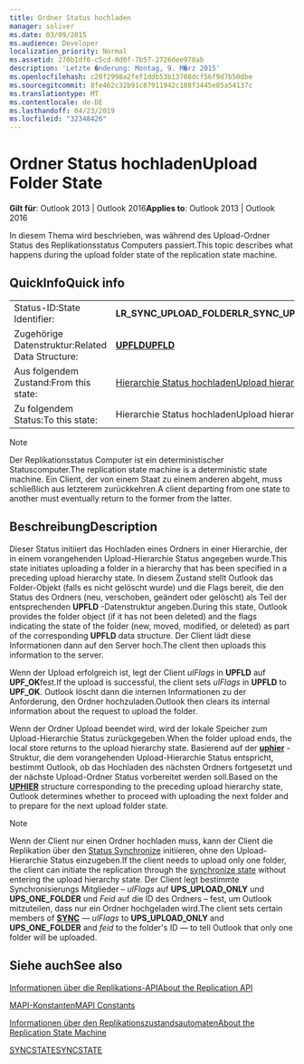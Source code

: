 ```yaml
---
title: Ordner Status hochladen
manager: soliver
ms.date: 03/09/2015
ms.audience: Developer
localization_priority: Normal
ms.assetid: 270b1df0-c5cd-0d0f-7b57-2726dee978ab
description: 'Letzte �nderung: Montag, 9. M�rz 2015'
ms.openlocfilehash: c20f2998a2fef1ddb53b13708dcf56f9d7b50dbe
ms.sourcegitcommit: 8fe462c32b91c87911942c188f3445e85a54137c
ms.translationtype: MT
ms.contentlocale: de-DE
ms.lasthandoff: 04/23/2019
ms.locfileid: "32348426"
---
```

# <a name="upload-folder-state"></a><span data-ttu-id="a881b-103">Ordner Status hochladen</span><span class="sxs-lookup"><span data-stu-id="a881b-103">Upload Folder State</span></span>

  
  
<span data-ttu-id="a881b-104">**Gilt für**: Outlook 2013 | Outlook 2016</span><span class="sxs-lookup"><span data-stu-id="a881b-104">**Applies to**: Outlook 2013 | Outlook 2016</span></span> 
  
 <span data-ttu-id="a881b-105">In diesem Thema wird beschrieben, was während des Upload-Ordner Status des Replikationsstatus Computers passiert.</span><span class="sxs-lookup"><span data-stu-id="a881b-105">This topic describes what happens during the upload folder state of the replication state machine.</span></span> 
  
## <a name="quick-info"></a><span data-ttu-id="a881b-106">QuickInfo</span><span class="sxs-lookup"><span data-stu-id="a881b-106">Quick info</span></span>

|||
|:-----|:-----|
|<span data-ttu-id="a881b-107">Status-ID:</span><span class="sxs-lookup"><span data-stu-id="a881b-107">State Identifier:</span></span>  <br/> |<span data-ttu-id="a881b-108">**LR_SYNC_UPLOAD_FOLDER**</span><span class="sxs-lookup"><span data-stu-id="a881b-108">**LR_SYNC_UPLOAD_FOLDER**</span></span> <br/> |
|<span data-ttu-id="a881b-109">Zugehörige Datenstruktur:</span><span class="sxs-lookup"><span data-stu-id="a881b-109">Related Data Structure:</span></span>  <br/> |<span data-ttu-id="a881b-110">**[UPFLD](upfld.md)**</span><span class="sxs-lookup"><span data-stu-id="a881b-110">**[UPFLD](upfld.md)**</span></span> <br/> |
|<span data-ttu-id="a881b-111">Aus folgendem Zustand:</span><span class="sxs-lookup"><span data-stu-id="a881b-111">From this state:</span></span>  <br/> |[<span data-ttu-id="a881b-112">Hierarchie Status hochladen</span><span class="sxs-lookup"><span data-stu-id="a881b-112">Upload hierarchy state</span></span>](upload-hierarchy-state.md) <br/> |
|<span data-ttu-id="a881b-113">Zu folgendem Status:</span><span class="sxs-lookup"><span data-stu-id="a881b-113">To this state:</span></span>  <br/> |<span data-ttu-id="a881b-114">Hierarchie Status hochladen</span><span class="sxs-lookup"><span data-stu-id="a881b-114">Upload hierarchy state</span></span>  <br/> |
   
> [!NOTE]
> <span data-ttu-id="a881b-115">Der Replikationsstatus Computer ist ein deterministischer Statuscomputer.</span><span class="sxs-lookup"><span data-stu-id="a881b-115">The replication state machine is a deterministic state machine.</span></span> <span data-ttu-id="a881b-116">Ein Client, der von einem Staat zu einem anderen abgeht, muss schließlich aus letzterem zurückkehren.</span><span class="sxs-lookup"><span data-stu-id="a881b-116">A client departing from one state to another must eventually return to the former from the latter.</span></span> 
  
## <a name="description"></a><span data-ttu-id="a881b-117">Beschreibung</span><span class="sxs-lookup"><span data-stu-id="a881b-117">Description</span></span>

<span data-ttu-id="a881b-118">Dieser Status initiiert das Hochladen eines Ordners in einer Hierarchie, der in einem vorangehenden Upload-Hierarchie Status angegeben wurde.</span><span class="sxs-lookup"><span data-stu-id="a881b-118">This state initiates uploading a folder in a hierarchy that has been specified in a preceding upload hierarchy state.</span></span> <span data-ttu-id="a881b-119">In diesem Zustand stellt Outlook das Folder-Objekt (falls es nicht gelöscht wurde) und die Flags bereit, die den Status des Ordners (neu, verschoben, geändert oder gelöscht) als Teil der entsprechenden **UPFLD** -Datenstruktur angeben.</span><span class="sxs-lookup"><span data-stu-id="a881b-119">During this state, Outlook provides the folder object (if it has not been deleted) and the flags indicating the state of the folder (new, moved, modified, or deleted) as part of the corresponding **UPFLD** data structure.</span></span> <span data-ttu-id="a881b-120">Der Client lädt diese Informationen dann auf den Server hoch.</span><span class="sxs-lookup"><span data-stu-id="a881b-120">The client then uploads this information to the server.</span></span> 
  
<span data-ttu-id="a881b-121">Wenn der Upload erfolgreich ist, legt der Client *ulFlags* in **UPFLD** auf **UPF_OK**fest.</span><span class="sxs-lookup"><span data-stu-id="a881b-121">If the upload is successful, the client sets  *ulFlags*  in **UPFLD** to **UPF_OK**.</span></span> <span data-ttu-id="a881b-122">Outlook löscht dann die internen Informationen zu der Anforderung, den Ordner hochzuladen.</span><span class="sxs-lookup"><span data-stu-id="a881b-122">Outlook then clears its internal information about the request to upload the folder.</span></span> 
  
<span data-ttu-id="a881b-123">Wenn der Ordner Upload beendet wird, wird der lokale Speicher zum Upload-Hierarchie Status zurückgegeben.</span><span class="sxs-lookup"><span data-stu-id="a881b-123">When the folder upload ends, the local store returns to the upload hierarchy state.</span></span> <span data-ttu-id="a881b-124">Basierend auf der **[uphier](uphier.md)** -Struktur, die dem vorangehenden Upload-Hierarchie Status entspricht, bestimmt Outlook, ob das Hochladen des nächsten Ordners fortgesetzt und der nächste Upload-Ordner Status vorbereitet werden soll.</span><span class="sxs-lookup"><span data-stu-id="a881b-124">Based on the **[UPHIER](uphier.md)** structure corresponding to the preceding upload hierarchy state, Outlook determines whether to proceed with uploading the next folder and to prepare for the next upload folder state.</span></span> 
  
> [!NOTE]
> <span data-ttu-id="a881b-125">Wenn der Client nur einen Ordner hochladen muss, kann der Client die Replikation über den [Status Synchronize](synchronize-state.md) initiieren, ohne den Upload-Hierarchie Status einzugeben.</span><span class="sxs-lookup"><span data-stu-id="a881b-125">If the client needs to upload only one folder, the client can initiate the replication through the [synchronize state](synchronize-state.md) without entering the upload hierarchy state.</span></span> <span data-ttu-id="a881b-126">Der Client legt bestimmte Synchronisierungs **[](sync.md)** Mitglieder – *ulFlags* auf **UPS_UPLOAD_ONLY** und **UPS_ONE_FOLDER** und *Feid* auf die ID des Ordners – fest, um Outlook mitzuteilen, dass nur ein Ordner hochgeladen wird.</span><span class="sxs-lookup"><span data-stu-id="a881b-126">The client sets certain members of **[SYNC](sync.md)** —  *ulFlags*  to **UPS_UPLOAD_ONLY** and **UPS_ONE_FOLDER** and  *feid*  to the folder's ID — to tell Outlook that only one folder will be uploaded.</span></span> 
  
## <a name="see-also"></a><span data-ttu-id="a881b-127">Siehe auch</span><span class="sxs-lookup"><span data-stu-id="a881b-127">See also</span></span>



[<span data-ttu-id="a881b-128">Informationen über die Replikations-API</span><span class="sxs-lookup"><span data-stu-id="a881b-128">About the Replication API</span></span>](about-the-replication-api.md)
  
[<span data-ttu-id="a881b-129">MAPI-Konstanten</span><span class="sxs-lookup"><span data-stu-id="a881b-129">MAPI Constants</span></span>](mapi-constants.md)
  
[<span data-ttu-id="a881b-130">Informationen über den Replikationszustandsautomaten</span><span class="sxs-lookup"><span data-stu-id="a881b-130">About the Replication State Machine</span></span>](about-the-replication-state-machine.md)
  
[<span data-ttu-id="a881b-131">SYNCSTATE</span><span class="sxs-lookup"><span data-stu-id="a881b-131">SYNCSTATE</span></span>](syncstate.md)

